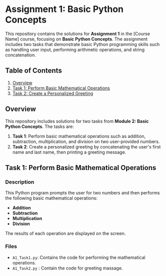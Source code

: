 # Assignment 1: Basic Python Concepts

This repository contains the solutions for **Assignment 1** in the [Course Name] course, focusing on **Basic Python Concepts**. The assignment includes two tasks that demonstrate basic Python programming skills such as handling user input, performing arithmetic operations, and string concatenation.

## Table of Contents
1. [Overview](#overview)
2. [Task 1: Perform Basic Mathematical Operations](#task-1-perform-basic-mathematical-operations)
3. [Task 2: Create a Personalized Greeting](#task-2-create-a-personalized-greeting)


## Overview

This repository includes solutions for two tasks from **Module 2: Basic Python Concepts**. The tasks are:

1. **Task 1**: Perform basic mathematical operations such as addition, subtraction, multiplication, and division on two user-provided numbers.
2. **Task 2**: Create a personalized greeting by concatenating the user's first name and last name, then printing a greeting message.

## Task 1: Perform Basic Mathematical Operations

### Description
This Python program prompts the user for two numbers and then performs the following basic mathematical operations:
- **Addition**
- **Subtraction**
- **Multiplication**
- **Division**

The results of each operation are displayed on the screen.

### Files
- `A1_Task1.py`: Contains the code for performing the mathematical operations.
- `A1_Task2.py` : Contain the code for greeting massage.
